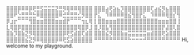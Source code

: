 ⣿⣿⣿⡿⠿⠿⡿⢟⣛⣫⣭⣭⣭⣝⣛⡻⢿⠿⠿⢿⣿⣿⣿
⣿⣿⣿⣴⢟⣵⣦⡹⣿⣿⣿⣿⣿⣿⣿⢏⣴⣮⡻⣦⣿⣿⣿
⣿⣿⠟⣑⣛⣛⣛⣓⠿⣿⣿⣿⣿⣿⠿⣚⣛⣛⣛⣊⡻⣿⣿
⡟⣅⠀⠹⠿⠿⠿⠿⣿⣮⢻⣿⡟⣅⠀⠹⠿⠿⠿⢿⣿⡎⢻
⡿⣰⡖⠉⠉⠉⢻⣿⣶⣶⣿⣿⣿⣶⣶⣾⡟⠉⠉⠉⢲⣆⢿
⡇⣿⣿⣶⣶⣶⣿⣿⣿⣿⣿⣿⣿⣿⣿⣿⣿⣶⣶⣶⣿⣿ ⡇
⣇⢿⣿⡿⣿⣿⣿⣿⣿⣿⣿⣿⣿⣿⣿⣿⣿⣿⣿⢿⣿⡿⣸
⣿⡸⣿⣧⢻⣿⣿⣿⣿⣿⣿⣿⣿⣿⣿⣿⣿⣿⡟⣼⣿⢇⣿
⣿⣷⡹⣿⣷⣝⡻⢿⣿⣿⣿⣿⣿⣿⣿⡿⢟⣫⣾⣿⢏⣾⣿
⣿⣿⣿⣮⡻⣿⣿⣷⣶⣭⣭⣭⣭⣭⣶⣾⣿⣿⢟⣵⣿⣿⣿
⣿⣿⣿⣿⣿⣮⣝⡻⠿⢿⣿⣿⣿⡿⠿⢟⣫⣵⣿⣿⣿⣿⣿
⠛⠛⠛⠛⠛⠛⠛⠛⠛⠓⠒⠒⠒⠚⠛⠛⠛⠛⠛⠛⠛⠛⠛
Hi, welcome to my playground.
